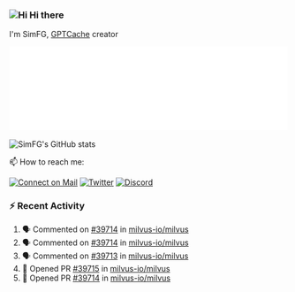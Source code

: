 ### <img src='https://qpluspicture.oss-cn-beijing.aliyuncs.com/6LjjQA/Hi.gif' alt='Hi' width="24"/> Hi there

I'm SimFG, [GPTCache](https://github.com/zilliztech/GPTCache) creator

![Metrics 👋](/metrics.plugin.followup.user.svg)

![SimFG's GitHub stats](https://github-readme-stats.vercel.app/api?username=SimFG&show_icons=true&theme=radical&count_private=true)

📫 How to reach me:

[![Connect on Mail](https://img.shields.io/badge/Ask%20me-anything-1abc9c.svg)](mailto:1142838399@qq.com)
[![Twitter](https://img.shields.io/twitter/follow/FogSim?style=social)](https://twitter.com/FogSim)
[![Discord](https://img.shields.io/discord/1092648432495251507?label=Discord&logo=discord)](https://discord.gg/Q8C6WEjSWV)

### :zap: Recent Activity

<!--START_SECTION:activity-->
1. 🗣 Commented on [#39714](https://github.com/milvus-io/milvus/issues/39714) in [milvus-io/milvus](https://github.com/milvus-io/milvus)
2. 🗣 Commented on [#39714](https://github.com/milvus-io/milvus/issues/39714) in [milvus-io/milvus](https://github.com/milvus-io/milvus)
3. 🗣 Commented on [#39713](https://github.com/milvus-io/milvus/issues/39713) in [milvus-io/milvus](https://github.com/milvus-io/milvus)
4. 💪 Opened PR [#39715](https://github.com/milvus-io/milvus/pull/39715) in [milvus-io/milvus](https://github.com/milvus-io/milvus)
5. 💪 Opened PR [#39714](https://github.com/milvus-io/milvus/pull/39714) in [milvus-io/milvus](https://github.com/milvus-io/milvus)
<!--END_SECTION:activity-->

